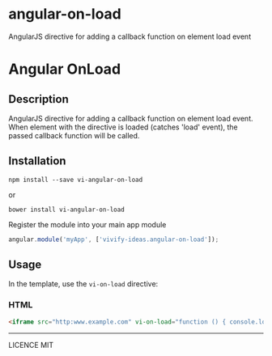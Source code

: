 # angular-on-load
AngularJS directive for adding a callback function on element load event

# Angular OnLoad

## Description

AngularJS directive for adding a callback function on element load event. When element with the directive is loaded (catches 'load' event), the passed callback function will be called.

## Installation

```
npm install --save vi-angular-on-load
```

or

```
bower install vi-angular-on-load
```

Register the module into your main app module

```javascript
angular.module('myApp', ['vivify-ideas.angular-on-load']);
```

## Usage

In the template, use the `vi-on-load` directive:

### HTML

```html
<iframe src="http:www.example.com" vi-on-load="function () { console.log('on load callback triggered.'); }"></iframe>
```

---

LICENCE MIT
